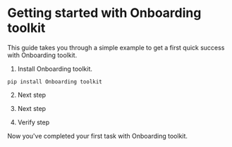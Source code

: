 # Getting started with Onboarding toolkit

This guide takes you through a simple example to get a first quick success with Onboarding toolkit. 

1. Install Onboarding toolkit.

```
pip install Onboarding toolkit
```

2. Next step

3. Next step

4. Verify step

Now you've completed your first task with Onboarding toolkit.